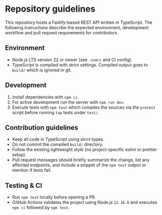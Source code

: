 # Repository guidelines

This repository hosts a Fastify-based REST API written in TypeScript. The following instructions describe the expected environment, development workflow and pull request requirements for contributors.

## Environment
- Node.js LTS version 22 or newer (see `.nvmrc` and CI config).
- TypeScript is compiled with strict settings. Compiled output goes to `build/` which is ignored in git.

## Development
1. Install dependencies with `npm ci`.
2. For active development run the server with `npm run dev`.
3. Execute tests with `npm test` which compiles the sources via the `pretest` script before running `tap` tests under `test/`.

## Contribution guidelines
- Keep all code in TypeScript using strict types.
- Do not commit the compiled `build/` directory.
- Follow the existing lightweight style (no project-specific eslint or prettier setup).
- Pull request messages should briefly summarize the change, list any affected endpoints, and include a snippet of the `npm test` output or mention if tests fail.

## Testing & CI
- Run `npm test` locally before opening a PR.
- GitHub Actions validates the project using Node.js `22.16.0` and executes `npm ci` followed by `npm test`.

